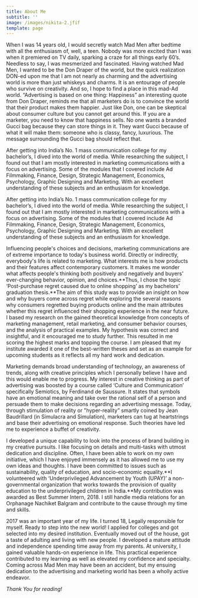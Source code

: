 ```yaml
---
title: About Me
subtitle: ''
image: /images/nikita-2.jfif
template: page
---
```

When I was 14 years old, I would secretly watch Mad Men after bedtime with all the enthusiasm of, well, a teen. Nobody was more excited than I was when it premiered on TV daily, sparking a craze for all things early 60’s. Needless to say, I was mesmerized and fascinated. Having watched Mad Men, I wanted to be the Don Draper of the world, but the quick realization DON-ed upon me that I am not nearly as charming and the advertising world is more than just whiskeys and charms. It is an entourage of people who survive on creativity. And so, I hope to find a place in this mad-Ad world. “Advertising is based on one thing: Happiness” an interesting quote from Don Draper, reminds me that all marketers do is to convince the world that their product makes them happier. Just like Don, one can be skeptical about consumer culture but you cannot get around this. If you are a marketer, you need to know that happiness sells. No one wants a branded Gucci bag because they can store things in it. They want Gucci because of what it will make them: someone who is classy, fancy, luxurious. The message surrounding the Gucci bag should reflect that.

After getting into India’s No. 1 mass communication college for my bachelor’s, I dived into the world of media. While researching the subject, I found out that I am mostly interested in marketing communications with a focus on advertising. Some of the modules that I covered include Ad Filmmaking, Finance, Design, Strategic Management, Economics, Psychology, Graphic Designing and Marketing. With an excellent understanding of these subjects and an enthusiasm for knowledge.

After getting into India’s No. 1 mass communication college for my bachelor’s, I dived into the world of media. While researching the subject, I found out that I am mostly interested in marketing communications with a focus on advertising. Some of the modules that I covered include Ad Filmmaking, Finance, Design, Strategic Management, Economics, Psychology, Graphic Designing and Marketing. With an excellent understanding of these subjects and an enthusiasm for knowledge.

Influencing people's choices and decisions, marketing communications are of extreme importance to today's business world. Directly or indirectly, everybody's life is related to marketing. What interests me is how products and their features affect contemporary customers. It makes me wonder what affects people's thinking both positively and negatively and buyers' ever-changing behavior, opinion, and choices.**Thus, I chose the topic ‘Post-purchase regret caused due to online shopping’ as my bachelors’ graduation thesis.**The aim of this study was to provide an insight on how and why buyers come across regret while exploring the several reasons why consumers regretted buying products online and the main attributes whether this regret influenced their shopping experience in the near future. I based my research on the gained theoretical knowledge from concepts of marketing management, retail marketing, and consumer behavior courses, and the analysis of practical examples. My hypothesis was correct and insightful, and it encouraged me to study further. This resulted in me scoring the highest marks and topping the course. I am pleased that my institute awarded it one of the best-written theses and set as an example for upcoming students as it reflects all my hard work and dedication.

Marketing demands broad understanding of technology, an awareness of trends, along with creative principles which I personally believe I have and this would enable me to progress. My interest in creative thinking as part of advertising was boosted by a course called ‘Culture and Communication’ specifically Semiotics, by Ferdinand de Saussure. It states that symbols have an emotional meaning and take over the rational self of a person and persuade them to make decisions regarding an advertising message. Today, through stimulation of reality or "hyper-reality” smartly coined by Jean Baudrillard (in Simulacra and Simulation), marketers can tug at heartstrings and base their advertising on emotional response. Such theories have led me to experience a buffet of creativity.

I developed a unique capability to look into the process of brand building in my creative pursuits. I like focusing on details and multi-tasks with utmost dedication and discipline. Often, I have been able to work on my own initiative, which I have enjoyed immensely as it has allowed me to use my own ideas and thoughts. I have been committed to issues such as sustainability, quality of education, and socio-economic equality.**I volunteered with ‘Underprivileged Advancement by Youth (UPAY)’ a non-governmental organization that works towards the provision of quality education to the underprivileged children in India.**My contribution was awarded as Best Summer Intern, 2018. I still handle media relations for an Orphanage Nachiket Balgram and contribute to the cause through my time and skills.

2017 was an important year of my life. I turned 18, Legally responsible for myself. Ready to step into the new world! I applied for colleges and got selected into my desired institution. Eventually moved out of the house, got a taste of adulting and living with new people. I developed a mature attitude and independence spending time away from my parents. At university, I gained valuable hands-on experience in life. This practical experience contributed to my learning as well as elevated my confidence and specialty. Coming across Mad Men may have been an accident, but my ensuing dedication to the advertising and marketing world has been a wholly active endeavor.

*Thank You for reading!*
